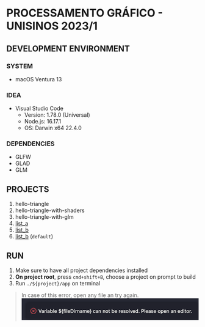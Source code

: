 # **PROCESSAMENTO GRÁFICO - UNISINOS 2023/1**

## **DEVELOPMENT ENVIRONMENT**

### **SYSTEM**

- macOS Ventura 13

### **IDEA**

- Visual Studio Code
  - Version: 1.78.0 (Universal)
  - Node.js: 16.17.1
  - OS: Darwin x64 22.4.0

### **DEPENDENCIES**

- GLFW
- GLAD
- GLM

## **PROJECTS**

1. hello-triangle
1. hello-triangle-with-shaders
1. hello-triangle-with-glm
1. [list_a](./list_a/README.md)
1. [list_b](./list_b/README.md)
1. [list_b](./list_c/README.md) (`default`)

## **RUN**

1. Make sure to have all project dependencies installed
1. **On project root**, press `cmd+shift+B`, choose a project on prompt to build
1. Run `./${project}/app` on terminal

> In case of this error, open any file an try again. ![common_error](./assets/common_error.png)
